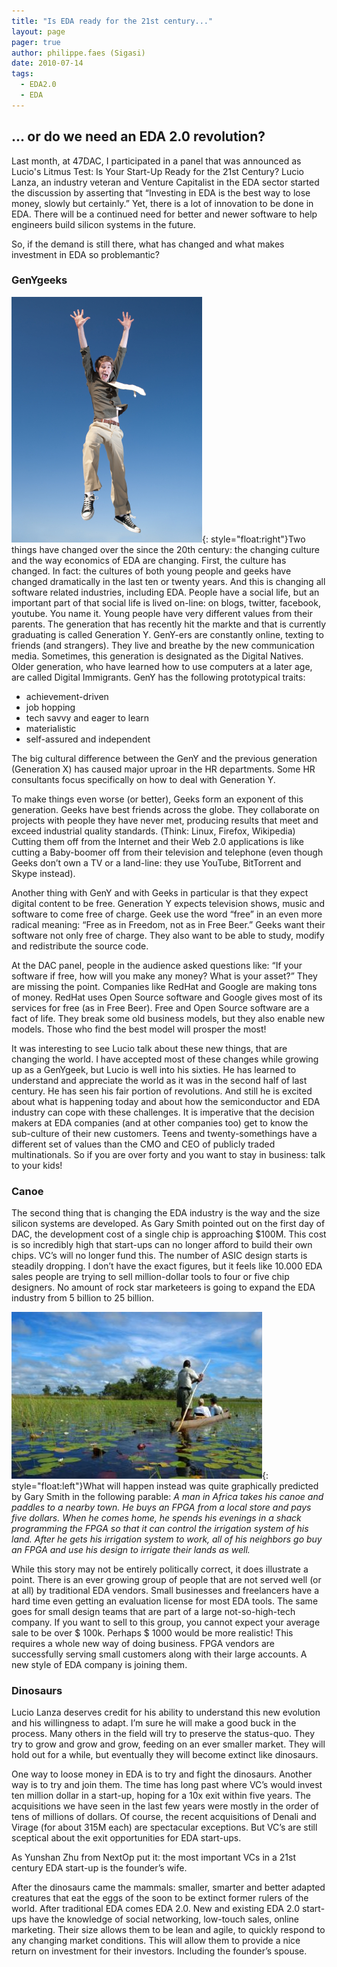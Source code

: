 ```yaml
---
title: "Is EDA ready for the 21st century..."
layout: page 
pager: true
author: philippe.faes (Sigasi)
date: 2010-07-14
tags: 
  - EDA2.0
  - EDA
---
```

<h2>... or do we need an EDA 2.0 revolution?</h2>

Last month, at 47DAC, I participated in a panel that was announced as Lucio's Litmus Test: Is Your Start-Up Ready for the 21st Century?
Lucio Lanza, an industry veteran and Venture Capitalist in the EDA sector started the discussion by asserting that “Investing in EDA is the best way to lose money, slowly but certainly.” Yet, there is a lot of innovation to be done in EDA. There will be a continued need for better and newer software to help engineers build silicon systems in the future.

So, if the demand is still there, what has changed and what makes investment in EDA so problemantic?

<h3>GenYgeeks</h3>

![](images/jump_small.jpg){: style="float:right"}Two things have changed over the since the 20th century: the changing culture and the way economics of EDA are changing.
First, the culture has changed. In fact: the cultures of both young people and geeks have changed dramatically in the last ten or twenty years. And this is changing all software related industries, including EDA.
People have a social life, but an important part of that social life is lived on-line: on blogs, twitter, facebook, youtube. You name it. Young people have very different values from their parents. The generation that has recently hit the markte and that is currently graduating is called Generation Y. GenY-ers are constantly online, texting to friends (and strangers). They live and breathe by the new communication media. Sometimes, this generation is designated as the Digital Natives. Older generation, who have learned how to use computers at a later age, are called Digital Immigrants.
GenY has the following prototypical traits:

<ul>
    <li> achievement-driven
    <li> job hopping
    <li> tech savvy and eager to learn
    <li> materialistic
    <li> self-assured and independent
</ul>

The big cultural difference between the GenY and the previous generation (Generation X) has caused major uproar in the HR departments. Some HR consultants focus specifically on how to deal with Generation Y.

To make things even worse (or better), Geeks form an exponent of this generation. Geeks have best friends across the globe. They collaborate on projects with people they have never met, producing results that meet and exceed industrial quality standards. (Think: Linux, Firefox, Wikipedia) Cutting them off from the Internet and their Web 2.0 applications is like cutting a Baby-boomer off from their television and telephone (even though Geeks don’t own a TV or a land-line: they use YouTube, BitTorrent and Skype instead).

Another thing with GenY and with Geeks in particular is that they expect digital content to be free. Generation Y expects television shows, music and software to come free of charge. Geek use the word “free” in an even more radical meaning: “Free as in Freedom, not as in Free Beer.” Geeks want their software not only free of charge. They also want to be able to study, modify and redistribute the source code.

At the DAC panel, people in the audience asked questions like: “If your software if free, how will you make any money? What is your asset?” They are missing the point. Companies like RedHat and Google are making tons of money. RedHat uses Open Source software and Google gives most of its services for free (as in Free Beer). Free and Open Source software are a fact of life. They break some old business models, but they also enable new models. Those who find the best model will prosper the most!

It was interesting to see Lucio talk about these new things, that are changing the world. I have accepted most of these changes while growing up as a GenYgeek, but Lucio is well into his sixties. He has learned to understand and appreciate the world as it was in the second half of last century. He has seen his fair portion of revolutions. And still he is excited about what is happening today and about how the semiconductor and EDA industry can cope with these challenges. It is imperative that the decision makers at EDA companies (and at other companies too) get to know the sub-culture of their new customers. Teens and twenty-somethings have a different set of values than the CMO and CEO of publicly traded multinationals. So if you are over forty and you want to stay in business: talk to your kids!


<h3>Canoe</h3>

The second thing that is changing the EDA industry is the way and the size silicon systems are developed. As Gary Smith pointed out on the first day of DAC, the development cost of a single chip is approaching $100M. This cost is so incredibly high that start-ups can no longer afford to build their own chips. VC’s will no longer fund this. The number of ASIC design starts is steadily dropping. I don’t have the exact figures, but it feels like 10.000 EDA sales people are trying to sell million-dollar tools to four or five chip designers. No amount of rock star marketeers is going to expand the EDA industry from 5 billion to 25 billion.

![](images/canoe.img_assist_custom-401x267.jpg){: style="float:left"}What will happen instead was quite graphically predicted by Gary Smith in the following parable:
<em>A man in Africa takes his canoe and paddles to a nearby town. He buys an FPGA from a local store and pays five dollars. When he comes home, he spends his evenings in a shack programming the FPGA so that it can control the irrigation system of his land. After he gets his irrigation system to work, all of his neighbors go buy an FPGA and use his design to irrigate their lands as well.</em>

While this story may not be entirely politically correct, it does illustrate a point. There is an ever growing group of people that are not served well (or at all) by traditional EDA vendors. Small businesses and freelancers have a hard time even getting an evaluation license for most EDA tools. The same goes for small design teams that are part of a large not-so-high-tech company.
If you want to sell to this group, you cannot expect your average sale to be over $ 100k. Perhaps $ 1000 would be more realistic! This requires a whole new way of doing business. FPGA vendors are successfully serving small customers along with their large accounts. A new style of EDA company is joining them.

<h3>Dinosaurs</h3>

Lucio Lanza deserves credit for his ability to understand this new evolution and his willingness to adapt. I’m sure he will make a good buck in the process. Many others in the field will try to preserve the status-quo. They try to grow and grow and grow, feeding on an ever smaller market. They will hold out for a while, but eventually they will become extinct like dinosaurs.

One way to loose money in EDA is to try and fight the dinosaurs. Another way is to try and join them. The time has long past where VC’s would invest ten million dollar in a start-up, hoping for a 10x exit within five years. The acquisitions we have seen in the last few years were mostly in the order of tens of millions of dollars. Of course, the recent acquisitions of Denali and Virage (for about $315$M each) are spectacular exceptions. But VC’s are still sceptical about the exit opportunities for EDA start-ups.

As Yunshan Zhu from NextOp put it: the most important VCs in a 21st century EDA start-up is the founder’s wife.

After the dinosaurs came the mammals: smaller, smarter and better adapted creatures that eat the eggs of the soon to be extinct former rulers of the world.
After traditional EDA comes EDA 2.0. New and existing EDA 2.0 start-ups have the knowledge of social networking, low-touch sales, online marketing. Their size allows them to be lean and agile, to quickly respond to any changing market conditions. This will allow them to provide a nice return on investment for their investors. Including the founder’s spouse.



